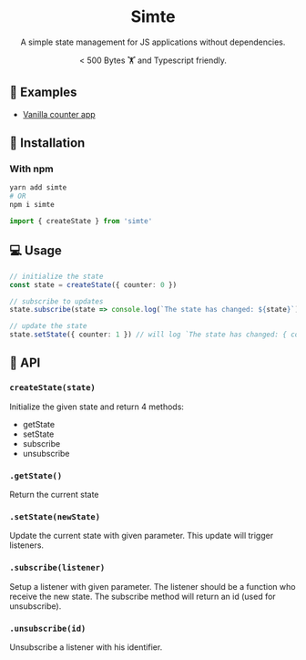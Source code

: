 <div align="center">
  <h1>Simte</h1>
  <p>A simple state management for JS applications without dependencies.</p>
  <p>< 500 Bytes 🏋️ and Typescript friendly.</p>
</div>

## 👀 Examples

- [Vanilla counter app](examples/vanilla-counter/index.html)

## 🔧 Installation

### With npm

```sh
yarn add simte
# OR
npm i simte
```

```ts
import { createState } from 'simte'
```

## 💻 Usage

```ts
// initialize the state
const state = createState({ counter: 0 })

// subscribe to updates
state.subscribe(state => console.log(`The state has changed: ${state}`))

// update the state
state.setState({ counter: 1 }) // will log `The state has changed: { counter: 1 }`
```

## 📕 API

### `createState(state)`

Initialize the given state and return 4 methods:

- getState
- setState
- subscribe
- unsubscribe

### `.getState()`

Return the current state

### `.setState(newState)`

Update the current state with given parameter. This update will trigger listeners.

### `.subscribe(listener)`

Setup a listener with given parameter. The listener should be a function who receive the new state. The subscribe method will return an id (used for unsubscribe).

### `.unsubscribe(id)`

Unsubscribe a listener with his identifier.
